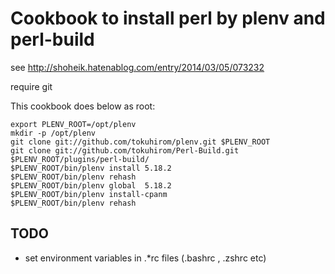 # Cookbook to install perl by plenv and perl-build

see http://shoheik.hatenablog.com/entry/2014/03/05/073232

require git

This cookbook does below as root:

```
export PLENV_ROOT=/opt/plenv
mkdir -p /opt/plenv
git clone git://github.com/tokuhirom/plenv.git $PLENV_ROOT
git clone git://github.com/tokuhirom/Perl-Build.git  $PLENV_ROOT/plugins/perl-build/
$PLENV_ROOT/bin/plenv install 5.18.2
$PLENV_ROOT/bin/plenv rehash
$PLENV_ROOT/bin/plenv global  5.18.2 
$PLENV_ROOT/bin/plenv install-cpanm
$PLENV_ROOT/bin/plenv rehash
```

## TODO

* set environment variables in .*rc files (.bashrc , .zshrc etc)
